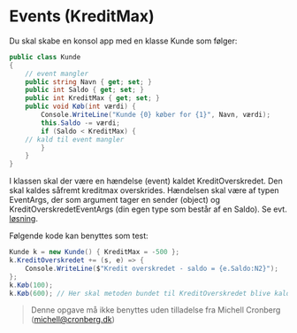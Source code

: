 ﻿# Events (KreditMax)

Du skal skabe en konsol app med en klasse Kunde som følger:

```csharp
public class Kunde
{
    // event mangler
    public string Navn { get; set; }
    public int Saldo { get; set; }
    public int KreditMax { get; set; }
    public void Køb(int værdi) {
        Console.WriteLine("Kunde {0} køber for {1}", Navn, værdi);
        this.Saldo -= værdi;
        if (Saldo < KreditMax) {
	// kald til event mangler
        }
    }
}
```

I klassen skal der være en hændelse (event) kaldet KreditOverskredet. Den skal kaldes såfremt kreditmax overskrides. Hændelsen skal være af typen EventArgs<KreditOverskredetEventArgs>, der som argument tager en sender (object) og KreditOverskredetEventArgs (din egen type som består af en Saldo). Se evt. [løsning](https://github.com/devcronberg/undervisning-cs-opgaver/blob/master/events-kreditmax/Program.cs).

Følgende kode kan benyttes som test:

```csharp
Kunde k = new Kunde() { KreditMax = -500 };
k.KreditOverskredet += (s, e) => {
    Console.WriteLine($"Kredit overskredet - saldo = {e.Saldo:N2}");
};
k.Køb(100);
k.Køb(600);	// Her skal metoden bundet til KreditOverskredet blive kaldt automatisk
```
<!-- footerstart -->
> Denne opgave må ikke benyttes uden tilladelse fra Michell Cronberg (michell@cronberg.dk)
<!-- footerslut -->
